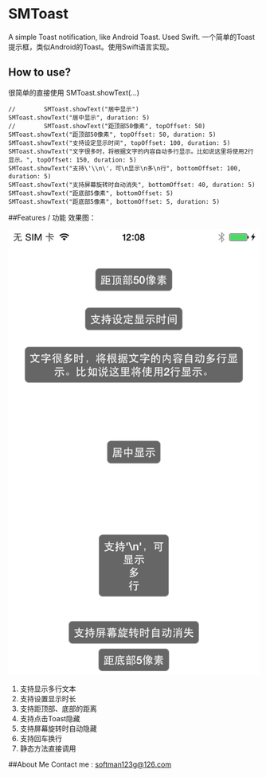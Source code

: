 # SMToast
A simple Toast notification, like Android Toast. Used Swift.
一个简单的Toast提示框，类似Android的Toast。使用Swift语言实现。

## How to use?
很简单的直接使用 SMToast.showText(...)

	//        SMToast.showText("居中显示")
	SMToast.showText("居中显示", duration: 5)
	//        SMToast.showText("距顶部50像素", topOffset: 50)
	SMToast.showText("距顶部50像素", topOffset: 50, duration: 5)
	SMToast.showText("支持设定显示时间", topOffset: 100, duration: 5)
	SMToast.showText("文字很多时，将根据文字的内容自动多行显示。比如说这里将使用2行显示。", topOffset: 150, duration: 5)
	SMToast.showText("支持\'\\n\'，可\n显示\n多\n行", bottomOffset: 100, duration: 5)
	SMToast.showText("支持屏幕旋转时自动消失", bottomOffset: 40, duration: 5)
	SMToast.showText("距底部5像素", bottomOffset: 5)
	SMToast.showText("距底部5像素", bottomOffset: 5, duration: 5)
	
##Features / 功能
效果图：

![DemoPic](/img_demo.PNG)

1. 支持显示多行文本
2. 支持设置显示时长
3. 支持距顶部、底部的距离
4. 支持点击Toast隐藏
5. 支持屏幕旋转时自动隐藏
6. 支持回车换行
7. 静态方法直接调用

##About Me
Contact me : softman123g@126.com

